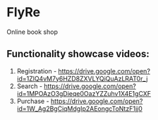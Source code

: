 # FlyRe
 Online book shop

## Functionality showcase videos:

1. Registration - https://drive.google.com/open?id=1ZlQ4vM7y6HZD8ZXVLYQiQuAzLRAT0r_j 
2. Search - https://drive.google.com/open?id=1MPOAzO3gDieqe0OazYZZuhv1X4E1gCXF
3. Purchase - https://drive.google.com/open?id=1W_Ag2BgCiqMdgIp2AEongcToNtzF1jj0
